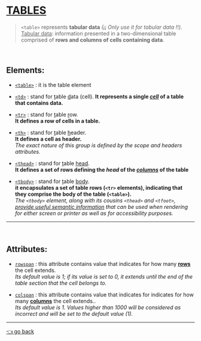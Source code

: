 # [TABLES](https://developer.mozilla.org/en-US/docs/Web/HTML/Element/table)
> `<table>` represents **tabular data** *(¡¡ Only use it for tabular data ‼️)*.   
<u>Tabular data</u>: information presented in a two-dimensional table comprised of **rows and columns of cells containing data**.

&nbsp;
## Elements:
- [`<table>`](https://developer.mozilla.org/en-US/docs/Web/HTML/Element/table) : it is the table element 

- [`<td>`](https://developer.mozilla.org/en-US/docs/Web/HTML/Element/td) : stand for <u>t</u>able <u>d</u>ata (cell). **It represents a single <u>*cell*</u> of a table that contains data.**

- [`<tr>`](https://developer.mozilla.org/en-US/docs/Web/HTML/Element/tr) : stand for <u>t</u>able <u>r</u>ow.  
**It defines a row of cells in a table.**

- [`<th>`](https://developer.mozilla.org/en-US/docs/Web/HTML/Element/th) : stand for <u>t</u>able <u>h</u>eader.  
**It defines a cell as header.**  
*The exact nature of this group is defined by the scope and headers attributes.*

- [`<thead>`](https://developer.mozilla.org/en-US/docs/Web/HTML/Element/thead) : stand for <u>t</u>able <u>head</u>.  
**It defines a set of rows defining the *head* of the <u>*columns*</u> of the table**  

- [`<tbody>`](https://developer.mozilla.org/en-US/docs/Web/HTML/Element/tbody) : stand for <u>t</u>able <u>body</u>.  
**it encapsulates a set of table rows (`<tr>` elements), indicating that they comprise the body of the table (`<table>`).**  
*The `<tbody>` element, along with its cousins `<thead>` and `<tfoot>`, <u>provide useful semantic information</u> that can be used when rendering for either screen or printer as well as for accessibility purposes.*
&nbsp;
---
&nbsp;
## Attributes:
- [`rowspan`](https://developer.mozilla.org/en-US/docs/Web/HTML/Element/td#attr-rowspan) : this attribute contains value that indicates for how many <u>**rows**</u> the cell extends.  
*Its default value is 1; if its value is set to 0, it extends until the end of the table section that the cell belongs to.*

- [`colspan`](https://developer.mozilla.org/en-US/docs/Web/HTML/Element/td#attr-colspan) : this attribute contains value that indicates for indicates for how many <u>**columns**</u> the cell extends..  
*Its default value is 1. Values higher than 1000 will be considered as incorrect and will be set to the default value (1).*
---
[👈 go back](https://github.com/Klosmi/html-basics)
